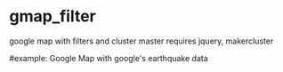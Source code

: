 # gmap_filter
google map with filters and cluster master
requires jquery, makercluster

#example:
Google Map with google's earthquake data
